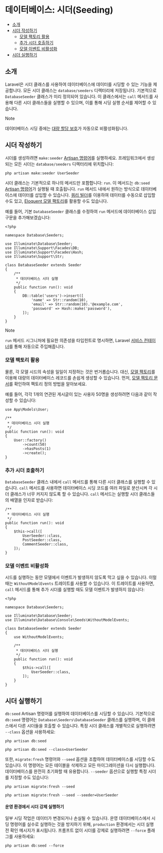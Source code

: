 # 데이터베이스: 시더(Seeding)

- [소개](#introduction)
- [시더 작성하기](#writing-seeders)
    - [모델 팩토리 활용](#using-model-factories)
    - [추가 시더 호출하기](#calling-additional-seeders)
    - [모델 이벤트 비활성화](#muting-model-events)
- [시더 실행하기](#running-seeders)

<a name="introduction"></a>
## 소개

Laravel은 시더 클래스를 사용하여 데이터베이스에 데이터를 시딩할 수 있는 기능을 제공합니다. 모든 시더 클래스는 `database/seeders` 디렉터리에 저장됩니다. 기본적으로 `DatabaseSeeder` 클래스가 미리 정의되어 있습니다. 이 클래스에서는 `call` 메서드를 사용해 다른 시더 클래스들을 실행할 수 있으며, 이를 통해 시딩 실행 순서를 제어할 수 있습니다.

> [!NOTE]  
> 데이터베이스 시딩 중에는 [대량 할당 보호](/docs/{{version}}/eloquent#mass-assignment)가 자동으로 비활성화됩니다.

<a name="writing-seeders"></a>
## 시더 작성하기

시더를 생성하려면 `make:seeder` [Artisan 명령어](/docs/{{version}}/artisan)를 실행하세요. 프레임워크에서 생성되는 모든 시더는 `database/seeders` 디렉터리에 위치합니다:

```shell
php artisan make:seeder UserSeeder
```

시더 클래스는 기본적으로 하나의 메서드만 포함합니다: `run`. 이 메서드는 `db:seed` [Artisan 명령어](/docs/{{version}}/artisan)가 실행될 때 호출됩니다. `run` 메서드 내에서 원하는 방식으로 데이터베이스에 데이터를 삽입할 수 있습니다. [쿼리 빌더](/docs/{{version}}/queries)를 이용하여 데이터를 수동으로 삽입할 수도 있고, [Eloquent 모델 팩토리](/docs/{{version}}/eloquent-factories)를 활용할 수도 있습니다.

예를 들어, 기본 `DatabaseSeeder` 클래스를 수정하여 `run` 메서드에 데이터베이스 삽입 구문을 추가해보겠습니다:

    <?php

    namespace Database\Seeders;

    use Illuminate\Database\Seeder;
    use Illuminate\Support\Facades\DB;
    use Illuminate\Support\Facades\Hash;
    use Illuminate\Support\Str;

    class DatabaseSeeder extends Seeder
    {
        /**
         * 데이터베이스 시더 실행
         */
        public function run(): void
        {
            DB::table('users')->insert([
                'name' => Str::random(10),
                'email' => Str::random(10).'@example.com',
                'password' => Hash::make('password'),
            ]);
        }
    }

> [!NOTE]  
> `run` 메서드 시그니처에 필요한 의존성을 타입힌트로 명시하면, Laravel [서비스 컨테이너](/docs/{{version}}/container)를 통해 자동으로 주입해줍니다.

<a name="using-model-factories"></a>
### 모델 팩토리 활용

물론, 각 모델 시드의 속성을 일일이 지정하는 것은 번거롭습니다. 대신, [모델 팩토리](/docs/{{version}}/eloquent-factories)를 이용해 대량의 데이터베이스 레코드를 손쉽게 생성할 수 있습니다. 먼저, [모델 팩토리 문서](/docs/{{version}}/eloquent-factories)를 확인하여 팩토리 정의 방법을 알아보세요.

예를 들어, 각각 1개의 연관된 게시글이 있는 사용자 50명을 생성하려면 다음과 같이 작성할 수 있습니다:

    use App\Models\User;

    /**
     * 데이터베이스 시더 실행
     */
    public function run(): void
    {
        User::factory()
            ->count(50)
            ->hasPosts(1)
            ->create();
    }

<a name="calling-additional-seeders"></a>
### 추가 시더 호출하기

`DatabaseSeeder` 클래스 내에서 `call` 메서드를 통해 다른 시더 클래스를 실행할 수 있습니다. `call` 메서드를 사용하면 데이터베이스 시딩 코드를 여러 파일로 분산시켜 각 시더 클래스가 너무 커지지 않도록 할 수 있습니다. `call` 메서드는 실행할 시더 클래스들의 배열을 인자로 받습니다:

    /**
     * 데이터베이스 시더 실행
     */
    public function run(): void
    {
        $this->call([
            UserSeeder::class,
            PostSeeder::class,
            CommentSeeder::class,
        ]);
    }

<a name="muting-model-events"></a>
### 모델 이벤트 비활성화

시드를 실행하는 동안 모델에서 이벤트가 발생하지 않도록 막고 싶을 수 있습니다. 이럴 때는 `WithoutModelEvents` 트레이트를 사용할 수 있습니다. 이 트레이트를 사용하면, `call` 메서드를 통해 추가 시더를 실행할 때도 모델 이벤트가 발생하지 않습니다:

    <?php

    namespace Database\Seeders;

    use Illuminate\Database\Seeder;
    use Illuminate\Database\Console\Seeds\WithoutModelEvents;

    class DatabaseSeeder extends Seeder
    {
        use WithoutModelEvents;

        /**
         * 데이터베이스 시더 실행
         */
        public function run(): void
        {
            $this->call([
                UserSeeder::class,
            ]);
        }
    }

<a name="running-seeders"></a>
## 시더 실행하기

`db:seed` Artisan 명령어를 실행하여 데이터베이스를 시딩할 수 있습니다. 기본적으로 `db:seed` 명령어는 `Database\Seeders\DatabaseSeeder` 클래스를 실행하며, 이 클래스에서 다른 시더들을 호출할 수 있습니다. 특정 시더 클래스를 개별적으로 실행하려면 `--class` 옵션을 사용하세요:

```shell
php artisan db:seed

php artisan db:seed --class=UserSeeder
```

또한, `migrate:fresh` 명령어와 `--seed` 옵션을 조합하여 데이터베이스를 시딩할 수도 있습니다. 이 명령어는 모든 테이블을 삭제하고 모든 마이그레이션을 다시 실행합니다. 데이터베이스를 완전히 초기화할 때 유용합니다. `--seeder` 옵션으로 실행할 특정 시더를 지정할 수도 있습니다:

```shell
php artisan migrate:fresh --seed

php artisan migrate:fresh --seed --seeder=UserSeeder
```

<a name="forcing-seeding-production"></a>
#### 운영 환경에서 시더 강제 실행하기

일부 시딩 작업은 데이터가 변경되거나 손실될 수 있습니다. 운영 데이터베이스에서 시딩 명령어를 실수로 실행하는 것을 방지하기 위해, `production` 환경에서는 시더 실행 전 확인 메시지가 표시됩니다. 프롬프트 없이 시더를 강제로 실행하려면 `--force` 플래그를 사용하세요:

```shell
php artisan db:seed --force
```